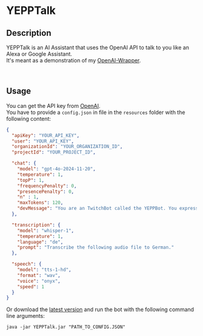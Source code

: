 # YEPPTalk

## Description
YEPPTalk is an AI Assistant that uses the OpenAI API to talk to you like an Alexa or Google Assistant. <br>
It's meant as a demonstration of my [OpenAI-Wrapper](https://github.com/MCmoderSD/OpenAI-Wrapper). <br>

<br>

## Usage
You can get the API key from [OpenAI](https://platform.openai.com/signup). <br>
You have to provide a ``config.json`` in file in the ``resources`` folder with the following content:
```json
{
  "apiKey": "YOUR_API_KEY",
  "user": "YOUR_API_KEY",
  "organizationId": "YOUR_ORGANIZATION_ID",
  "projectId": "YOUR_PROJECT_ID",

  "chat": {
    "model": "gpt-4o-2024-11-20",
    "temperature": 1,
    "topP": 1,
    "frequencyPenalty": 0,
    "presencePenalty": 0,
    "n" : 1,
    "maxTokens": 120,
    "devMessage": "You are an TwitchBot called the YEPPBot. You express yourself like a funny/edgy twitch user. You always like use the YEPP emote in your sentences and especially at the end. You don't use emojis just common twitch emote and especially the YEPP."
  },

  "transcription": {
    "model": "whisper-1",
    "temperature": 1,
    "language": "de",
    "prompt": "Transcribe the following audio file to German."
  },

  "speech": {
    "model": "tts-1-hd",
    "format": "wav",
    "voice": "onyx",
    "speed": 1
  }
}
```

Or download the [latest version](https://github.com/MCmoderSD/YEPPTalk/releases/latest) and run the bot with the following command line arguments:
```shell
java -jar YEPPTalk.jar "PATH_TO_CONFIG.JSON"
```